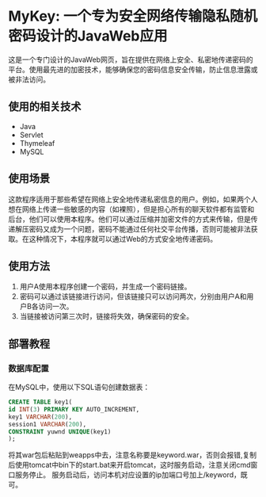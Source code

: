 # MyKey: 一个专为安全网络传输隐私随机密码设计的JavaWeb应用

这是一个专门设计的JavaWeb网页，旨在提供在网络上安全、私密地传递密码的平台。使用最先进的加密技术，能够确保您的密码信息安全传输，防止信息泄露或被非法访问。

## 使用的相关技术

- Java
- Servlet
- Thymeleaf
- MySQL

## 使用场景

这款程序适用于那些希望在网络上安全地传递私密信息的用户。例如，如果两个人想在网络上传递一些敏感的内容（如裸照），但是担心所有的聊天软件都有监管和后台，他们可以使用本程序。他们可以通过压缩并加密文件的方式来传输，但是传递解压密码又成为一个问题，密码不能通过任何社交平台传播，否则可能被非法获取。在这种情况下，本程序就可以通过Web的方式安全地传递密码。

## 使用方法

1. 用户A使用本程序创建一个密码，并生成一个密码链接。
2. 密码可以通过该链接进行访问，但该链接只可以访问两次，分别由用户A和用户B各访问一次。
3. 当链接被访问第三次时，链接将失效，确保密码的安全。

## 部署教程

### 数据库配置

在MySQL中，使用以下SQL语句创建数据表：

```sql
CREATE TABLE key1(
id INT(3) PRIMARY KEY AUTO_INCREMENT,
key1 VARCHAR(200),
session1 VARCHAR(200),
CONSTRAINT yuwnd UNIQUE(key1)
);
```
将其war包后粘贴到weapps中去，注意名称要是keyword.war，否则会报错,复制后使用tomcat中bin下的start.bat来开启tomcat，这时服务启动，注意关闭cmd窗口服务停止。
服务启动后，访问本机对应设置的ip加端口号加上/keyword，既可。
